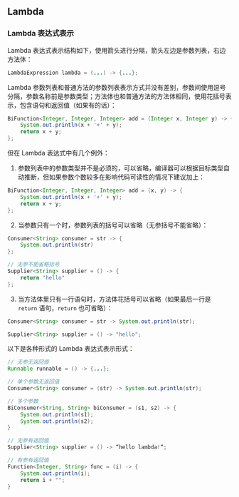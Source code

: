 ## Lambda


### Lambda 表达式表示

Lambda 表达式表示结构如下，使用箭头进行分隔，箭头左边是参数列表，右边方法体：

```java
LambdaExpression lambda = (...) -> {...};
```

Lambda 参数列表和普通方法的参数列表表示方式并没有差别，参数间使用逗号分隔，参数名称前是参数类型；方法体也和普通方法的方法体相同，使用花括号表示，包含语句和返回值（如果有的话）：

```java
BiFunction<Integer, Integer, Integer> add = (Integer x, Integer y) -> {  
    System.out.println(x + '+' + y);  
    return x + y;  
};
```

但在 Lambda 表达式中有几个例外：
1. 参数列表中的参数类型并不是必须的，可以省略，编译器可以根据目标类型自动推断，但如果参数个数较多在影响代码可读性的情况下建议加上：

```java
BiFunction<Integer, Integer, Integer> add = (x, y) -> {  
    System.out.println(x + '+' + y);  
    return x + y;  
};
```
2. 当参数只有一个时，参数列表的括号可以省略（无参括号不能省略）：

```java
Consumer<String> consumer = str -> {
	System.out.println(str)
};

// 无参不能省略括号
Supplier<String> supplier = () -> {
	return "hello"
};
```

3. 当方法体里只有一行语句时，方法体花括号可以省略（如果最后一行是 `return` 语句，`return` 也可省略）：

```java
Consumer<String> consumer = str -> System.out.println(str);

Supplier<String> supplier = () -> "hello";
```

以下是各种形式的 Lambda 表达式表示形式：

```java
// 无参无返回值
Runnable runnable = () -> {...};

// 单个参数无返回值
Consumer<String> consumer = (str) -> System.out.println(str);

// 多个参数
BiConsumer<String, String> biConsumer = (s1, s2) -> {
	System.out.println(s1);
	System.out.println(s2);
}

// 无参有返回值
Supplier<String> supplier = () -> “hello lambda!“;

// 有参有返回值
Function<Integer, String> func = (i) -> {
	System.out.println(i);
	return i + "";
}
```